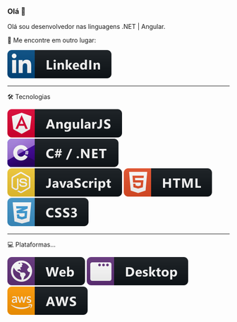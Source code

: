 ### Olá 👋

Olá sou desenvolvedor nas linguagens .NET | Angular.

📧 Me encontre em outro lugar:
<p align="left">
    <a href="https://www.linkedin.com/in/renanranzani/" target="_blank"><img src="svg/linkedin.svg" alt="WEB" style="vertical-align:top margin:6px 4px"></a>
</p>

---

🛠 Tecnologias
<p align="left">
    <img src="svg/angular.svg" alt="Angular" style="vertical-align:top margin:6px 4px">
    <img src="svg/csharp_dotnet.svg" alt="DotNet" style="vertical-align:top margin:6px 4px">
    <img src="svg/js.svg" alt="JS" style="vertical-align:top margin:6px 4px">
    <img src="svg/html.svg" alt="HTML" style="vertical-align:top margin:6px 4px">
    <img src="svg/css3.svg" alt="CSS" style="vertical-align:top margin:6px 4px">
</p>

---

💻 Plataformas...
<p align="left">
    <img src="svg/web.svg" alt="WEB" style="vertical-align:top margin:6px 4px">
    <img src="svg/desktop.svg" alt="Desktop" style="vertical-align:top margin:6px 4px">
    <img src="svg/aws.svg" alt="AWS" style="vertical-align:top margin:6px 4px">
</p>
